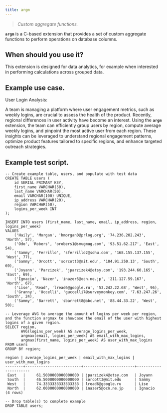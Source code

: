 ```yaml
---
title: argm
---
```


> _Custom aggregate functions._

**`argm`** is a C-based extension that provides a set of custom aggregate functions to perform operations on database columns.

## When should you use it?

This extension is designed for data analytics, for example when interested in performing calculations across grouped data.

## Example use case.

User Login Analysis:

A team is managing a platform where user engagement metrics, such as weekly logins, are crucial to assess the health of the product. Recently, regional differences in user activity have become an interest. Using the **`argm`** extension, the team can efficiently group users by region, compute average weekly logins, and pinpoint the most active user from each region. These insights can be leveraged to understand regional engagement patterns, optimize product features tailored to specific regions, and enhance targeted outreach strategies.

## Example test script.

```
-- Create example table, users, and populate with test data
CREATE TABLE users (
    id SERIAL PRIMARY KEY,
    first_name VARCHAR(50),
    last_name VARCHAR(50),
    email VARCHAR(100) UNIQUE,
    ip_address VARCHAR(20),
    region VARCHAR(50),
    logins_per_week INT
);

INSERT INTO users (first_name, last_name, email, ip_address, region, logins_per_week)
VALUES
    ('Haily', 'Morgan', 'hmorgan0@prlog.org', '74.236.202.243', 'North', 57),
    ('Odo', 'Robers', 'orobers1@smugmug.com', '93.51.62.217', 'East', 54),
    ('Sammy', 'Ferrillo', 'sferrillo2@sohu.com', '168.155.137.155', 'West', 77),
    ('Sammy', 'Orcott', 'sorcott3@mit.edu', '104.91.250.13', 'South', 69),
    ('Joyann', 'Parzizek', 'jparzizek4@etsy.com', '193.244.60.165', 'East', 69),
    ('Ignacio', 'Nazer', 'inazer5@ocn.ne.jp', '211.127.59.167', 'North', 67),
    ('Lise', 'Read', 'lread6@google.ru', '53.242.22.68', 'West', 96),
    ('Granny', 'Uccelli', 'guccelli7@surveymonkey.com', '7.63.247.26', 'South', 24),
    ('Sammy', 'Barrett', 'sbarrett8@abc.net', '88.44.33.22', 'West', 50);

-- Leverage AVG to average the amount of logins per week per region, and the function argmax to showcase the email of the user with highest logins of a given region.
SELECT region,
       AVG(logins_per_week) AS average_logins_per_week,
       argmax(email, logins_per_week) AS email_with_max_logins,
       argmax(first_name, logins_per_week) AS user_with_max_logins
FROM users
GROUP BY region;

region | average_logins_per_week | email_with_max_logins | user_with_max_logins
--------+-------------------------+-----------------------+----------------------
 East   |     61.5000000000000000 | jparzizek4@etsy.com   | Joyann
 South  |     46.5000000000000000 | sorcott3@mit.edu      | Sammy
 West   |     74.3333333333333333 | lread6@google.ru      | Lise
 North  |     62.0000000000000000 | inazer5@ocn.ne.jp     | Ignacio
(4 rows)

-- Drop table(s) to complete example
DROP TABLE users;
```
